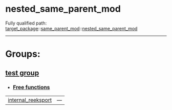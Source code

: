 # nested_same_parent_mod

Fully qualified path: [target_package](./target_package.md)::[same_parent_mod](./target_package-same_parent_mod.md)::[nested_same_parent_mod](./target_package-same_parent_mod-nested_same_parent_mod.md)



---
 
# Groups: 

## [test group](test_group.md)

- ### [Free functions](./test_group-free_functions.md)

| | |
|:---|:---|
| [internal_reeksport](./target_package-same_parent_mod-nested_same_parent_mod-internal_reeksport.md) | — |

